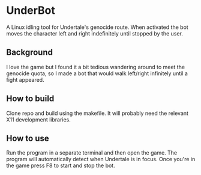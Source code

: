 # UnderBot
A Linux idling tool for Undertale's genocide route.  When activated the bot moves the character left and right indefinitely until stopped by the user.
## Background
I love the game but I found it a bit tedious wandering around to meet the genocide quota, so I made a bot that would walk left/right infinitely until a fight appeared.  
## How to build
Clone repo and build using the makefile.  It will probably need the relevant X11 development libraries.  
## How to use
Run the program in a separate terminal and then open the game.  The program will automatically detect when Undertale is in focus.  Once you're in the game press F8 to start and stop the bot.
